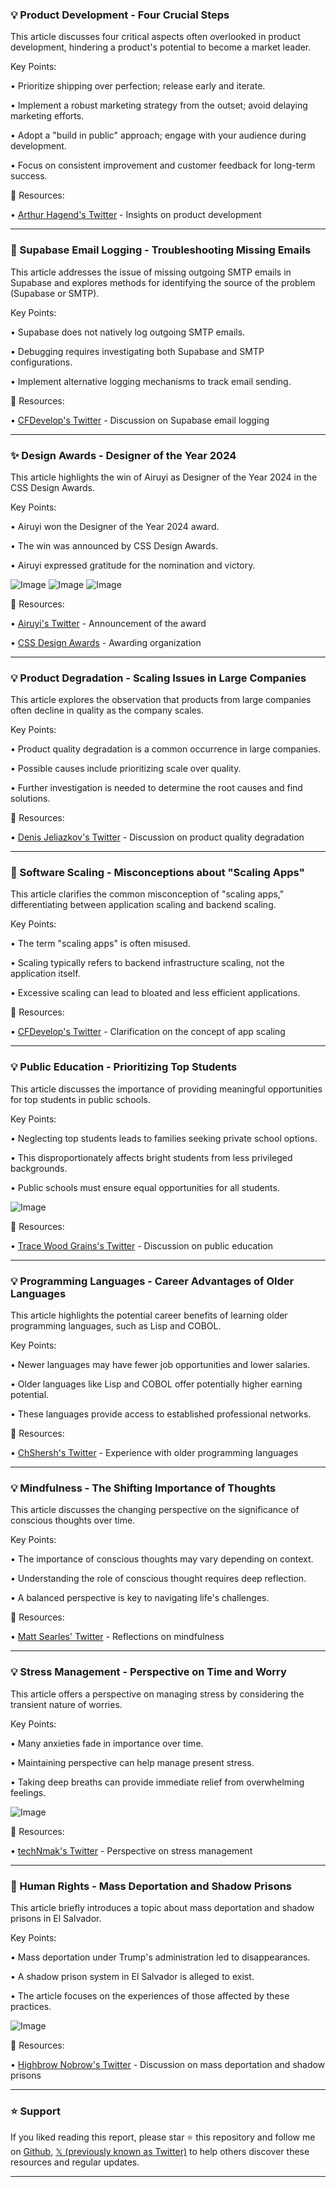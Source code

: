### 💡 Product Development - Four Crucial Steps

This article discusses four critical aspects often overlooked in product development, hindering a product's potential to become a market leader.

Key Points:

• Prioritize shipping over perfection;  release early and iterate.


• Implement a robust marketing strategy from the outset; avoid delaying marketing efforts.


• Adopt a "build in public" approach;  engage with your audience during development.


• Focus on consistent improvement and customer feedback for long-term success.

🔗 Resources:

• [Arthur Hagend's Twitter](https://x.com/arthur_hagend) - Insights on product development


---

### 🤖 Supabase Email Logging - Troubleshooting Missing Emails

This article addresses the issue of missing outgoing SMTP emails in Supabase and explores methods for identifying the source of the problem (Supabase or SMTP).

Key Points:

• Supabase does not natively log outgoing SMTP emails.


•  Debugging requires investigating both Supabase and SMTP configurations.


•  Implement alternative logging mechanisms to track email sending.

🔗 Resources:

• [CFDevelop's Twitter](https://x.com/CFDevelop) - Discussion on Supabase email logging


---

### ✨ Design Awards - Designer of the Year 2024

This article highlights the win of Airuyi as Designer of the Year 2024 in the CSS Design Awards.

Key Points:

• Airuyi won the Designer of the Year 2024 award.


•  The win was announced by CSS Design Awards.


• Airuyi expressed gratitude for the nomination and victory.


![Image](https://pbs.twimg.com/media/GjGlPnpXQAAAw1p?format=jpg&name=small)
![Image](https://pbs.twimg.com/media/GjGlR6MWYAAqPS0?format=png&name=small)
![Image](https://pbs.twimg.com/media/GjGlR6TXgAAxJX9?format=png&name=small)

🔗 Resources:

• [Airuyi's Twitter](https://x.com/airuyi) -  Announcement of the award


• [CSS Design Awards](https://x.com/cssdesignawards) -  Awarding organization


---

### 💡 Product Degradation - Scaling Issues in Large Companies

This article explores the observation that products from large companies often decline in quality as the company scales.

Key Points:

•  Product quality degradation is a common occurrence in large companies.


•  Possible causes include prioritizing scale over quality.


•  Further investigation is needed to determine the root causes and find solutions.

🔗 Resources:

• [Denis Jeliazkov's Twitter](https://x.com/DenisJeliazkov) -  Discussion on product quality degradation


---

### 🤖 Software Scaling - Misconceptions about "Scaling Apps"

This article clarifies the common misconception of "scaling apps," differentiating between application scaling and backend scaling.

Key Points:

•  The term "scaling apps" is often misused.


•  Scaling typically refers to backend infrastructure scaling, not the application itself.


•  Excessive scaling can lead to bloated and less efficient applications.

🔗 Resources:

• [CFDevelop's Twitter](https://x.com/CFDevelop) - Clarification on the concept of app scaling


---

### 💡 Public Education - Prioritizing Top Students

This article discusses the importance of providing meaningful opportunities for top students in public schools.

Key Points:

• Neglecting top students leads to families seeking private school options.


•  This disproportionately affects bright students from less privileged backgrounds.


• Public schools must ensure equal opportunities for all students.


![Image](https://pbs.twimg.com/media/Gmu3bfJXMAEWJcX?format=jpg&name=small)

🔗 Resources:

• [Trace Wood Grains's Twitter](https://x.com/tracewoodgrains) - Discussion on public education


---

### 💡 Programming Languages - Career Advantages of Older Languages

This article highlights the potential career benefits of learning older programming languages, such as Lisp and COBOL.

Key Points:

• Newer languages may have fewer job opportunities and lower salaries.


• Older languages like Lisp and COBOL offer potentially higher earning potential.


•  These languages provide access to established professional networks.

🔗 Resources:

• [ChShersh's Twitter](https://x.com/ChShersh) -  Experience with older programming languages


---

### 💡 Mindfulness - The Shifting Importance of Thoughts

This article discusses the changing perspective on the significance of conscious thoughts over time.

Key Points:

• The importance of conscious thoughts may vary depending on context.


•  Understanding the role of conscious thought requires deep reflection.


• A balanced perspective is key to navigating life's challenges.

🔗 Resources:

• [Matt Searles' Twitter](https://x.com/MattSearles) -  Reflections on mindfulness


---

### 💡 Stress Management - Perspective on Time and Worry

This article offers a perspective on managing stress by considering the transient nature of worries.

Key Points:

•  Many anxieties fade in importance over time.


•  Maintaining perspective can help manage present stress.


•  Taking deep breaths can provide immediate relief from overwhelming feelings.


![Image](https://pbs.twimg.com/media/GmvW7OobUAAlUYU?format=jpg&name=small)

🔗 Resources:

• [techNmak's Twitter](https://x.com/techNmak) -  Perspective on stress management


---

### 🤖 Human Rights - Mass Deportation and Shadow Prisons

This article briefly introduces a topic about mass deportation and shadow prisons in El Salvador.

Key Points:

•  Mass deportation under Trump's administration led to disappearances.


•  A shadow prison system in El Salvador is alleged to exist.


•  The article focuses on the experiences of those affected by these practices.


![Image](https://pbs.twimg.com/media/GmwcDfGW0AAe01S?format=png&name=small)

🔗 Resources:

• [Highbrow Nobrow's Twitter](https://x.com/highbrow_nobrow) -  Discussion on mass deportation and shadow prisons


---

### ⭐️ Support

If you liked reading this report, please star ⭐️ this repository and follow me on [Github](https://github.com/Drix10), [𝕏 (previously known as Twitter)](https://x.com/DRIX_10_) to help others discover these resources and regular updates.

---